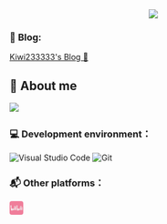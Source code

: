 <p align="center">
<img align=center src="https://kiwi233.top/kiwi.gif" width="300" style="border-radous: 6px;"/>
</p>

<!-- <p align="center"> 
  <img src="https://readme-typing-svg.demolab.com?font=Concert+One&size=32&pause=1000&color=8CBD18&center=true&vCenter=true&width=500&height=100&lines=Hello%2C+I'm+Kiwi2333+%F0%9F%A5%9D" alt="Typing SVG" />
</p> -->

### 👋  **Blog:**

[Kiwi233333's Blog 🥝](https://kiwi233.top)

## 🤔 About me

<picture>
    <source media="(prefers-color-scheme: dark)" srcset="https://github-readme-stats-ouuan.vercel.app/api?username=Kiwi233333&theme=vue-dark&show_icons=true&rank_icon=github">
    <source media="(prefers-color-scheme: light)" srcset="https://github-readme-stats-ouuan.vercel.app/api?username=Kiwi233333&theme=vue&show_icons=true&rank_icon=github">
    <img src="https://github-readme-stats-ouuan.vercel.app/api?username=Kiwi233333&theme=vue&show_icons=true&rank_icon=github">
</picture>

### 💻 **Development environment：**

<!-- IDEA VSCode Git  -->
  ![Visual Studio Code](https://img.shields.io/badge/-Visual_Studio_Code-007ACC?style=flat-square&logo=visual-studio-code&logoColor=white) ![Git](https://img.shields.io/badge/-Git-F05032?style=flat-square&logo=git&logoColor=white)

### 📬 **Other platforms：**
  
<a href="https://space.bilibili.com/37574787">
  <img src="assets/README/image.png" width="24" height="24" style="border-radius: 4px;" alt="BiliBili" />
</a>

<!-- 访客统计 
### 👀 **Visitors statistics：**

  ![:Kiwi233333](https://count.getloli.com/get/@:Kiwi233333?theme=rule34) -->

